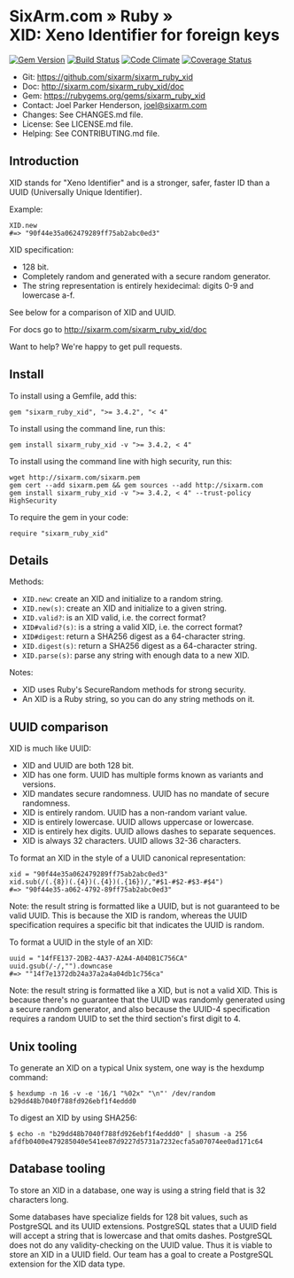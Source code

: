 # SixArm.com » Ruby » <br> XID: Xeno Identifier for foreign keys

<!--HEADER-OPEN-->

[![Gem Version](https://badge.fury.io/rb/sixarm_ruby_xid.svg)](http://badge.fury.io/rb/sixarm_ruby_xid)
[![Build Status](https://travis-ci.org/SixArm/sixarm_ruby_xid.png)](https://travis-ci.org/SixArm/sixarm_ruby_xid)
[![Code Climate](https://codeclimate.com/github/SixArm/sixarm_ruby_xid.png)](https://codeclimate.com/github/SixArm/sixarm_ruby_xid)
[![Coverage Status](https://coveralls.io/repos/SixArm/sixarm_ruby_xid/badge.svg?branch=master&service=github)](https://coveralls.io/github/SixArm/sixarm_ruby_xid?branch=master)

* Git: <https://github.com/sixarm/sixarm_ruby_xid>
* Doc: <http://sixarm.com/sixarm_ruby_xid/doc>
* Gem: <https://rubygems.org/gems/sixarm_ruby_xid>
* Contact: Joel Parker Henderson, <joel@sixarm.com>
* Changes: See CHANGES.md file.
* License: See LICENSE.md file.
* Helping: See CONTRIBUTING.md file.

<!--HEADER-SHUT-->


## Introduction

XID stands for "Xeno Identifier" and is a stronger, safer, faster ID than a UUID (Universally Unique Identifier).

Example:

    XID.new
    #=> "90f44e35a062479289ff75ab2abc0ed3"

XID specification:

  * 128 bit.
  * Completely random and generated with a secure random generator.
  * The string representation is entirely hexidecimal: digits 0-9 and lowercase a-f.

See below for a comparison of XID and UUID.

For docs go to <http://sixarm.com/sixarm_ruby_xid/doc>

Want to help? We're happy to get pull requests.


<!--INSTALL-OPEN-->

## Install

To install using a Gemfile, add this:

    gem "sixarm_ruby_xid", ">= 3.4.2", "< 4"

To install using the command line, run this:

    gem install sixarm_ruby_xid -v ">= 3.4.2, < 4"

To install using the command line with high security, run this:

    wget http://sixarm.com/sixarm.pem
    gem cert --add sixarm.pem && gem sources --add http://sixarm.com
    gem install sixarm_ruby_xid -v ">= 3.4.2, < 4" --trust-policy HighSecurity

To require the gem in your code:

    require "sixarm_ruby_xid"

<!--INSTALL-SHUT-->


## Details

Methods:

  * `XID.new`: create an XID and initialize to a random string.
  * `XID.new(s)`: create an XID and initialize to a given string.
  * `XID.valid?`: is an XID valid, i.e. the correct format?
  * `XID#valid?(s)`: is a string a valid XID, i.e. the correct format?
  * `XID#digest`: return a SHA256 digest as a 64-character string.
  * `XID.digest(s)`: return a SHA256 digest as a 64-character string.
  * `XID.parse(s)`: parse any string with enough data to a new XID.

Notes:

  * XID uses Ruby's SecureRandom methods for strong security.
  * An XID is a Ruby string, so you can do any string methods on it.


## UUID comparison

XID is much like UUID:

  * XID and UUID are both 128 bit.
  * XID has one form. UUID has multiple forms known as variants and versions.
  * XID mandates secure randomness. UUID has no mandate of secure randomness.
  * XID is entirely random. UUID has a non-random variant value.
  * XID is entirely lowercase. UUID allows uppercase or lowercase.
  * XID is entirely hex digits. UUID allows dashes to separate sequences.
  * XID is always 32 characters. UUID allows 32-36 characters.

To format an XID in the style of a UUID canonical representation:

    xid = "90f44e35a062479289ff75ab2abc0ed3"
    xid.sub(/(.{8})(.{4})(.{4})(.{16})/,"#$1-#$2-#$3-#$4")
    #=> "90f44e35-a062-4792-89ff75ab2abc0ed3"

Note: the result string is formatted like a UUID, but is not guaranteed to be valid UUID. This is because the XID is random, whereas the UUID specification requires a specific bit that indicates the UUID is random.

To format a UUID in the style of an XID:

    uuid = "14fFE137-2DB2-4A37-A2A4-A04DB1C756CA"
    uuid.gsub(/-/,"").downcase
    #=> ""14f7e1372db24a37a2a4a04db1c756ca"

Note: the result string is formatted like a XID, but is not a valid XID. This is because there's no guarantee that the UUID was randomly generated using a secure random generator, and also because the UUID-4 specification requires a random UUID to set the third section's first digit to 4.


## Unix tooling

To generate an XID on a typical Unix system, one way is the hexdump command:

    $ hexdump -n 16 -v -e '16/1 "%02x" "\n"' /dev/random
    b29dd48b7040f788fd926ebf1f4eddd0

To digest an XID by using SHA256:

    $ echo -n "b29dd48b7040f788fd926ebf1f4eddd0" | shasum -a 256
    afdfb0400e479285040e541ee87d9227d5731a7232ecfa5a07074ee0ad171c64


## Database tooling

To store an XID in a database, one way is using a string field that is 32 characters long.

Some databases have specialize fields for 128 bit values, such as PostgreSQL and its UUID extensions. PostgreSQL states that a UUID field will accept a string that is lowercase and that omits dashes. PostgreSQL does not do any validity-checking on the UUID value. Thus it is viable to store an XID in a UUID field. Our team has a goal to create a PostgreSQL extension for the XID data type.
